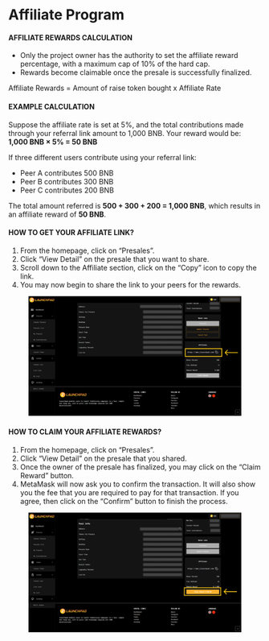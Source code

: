 # Affiliate Program

#### AFFILIATE REWARDS CALCULATION

* Only the project owner has the authority to set the affiliate reward percentage, with a maximum cap of 10% of the hard cap.
* Rewards become claimable once the presale is successfully finalized.

Affiliate Rewards = Amount of raise token bought x Affiliate Rate

#### EXAMPLE CALCULATION

Suppose the affiliate rate is set at 5%, and the total contributions made through your referral link amount to 1,000 BNB. Your reward would be: **1,000 BNB × 5% = 50 BNB**

If three different users contribute using your referral link:

* Peer A contributes 500 BNB
* Peer B contributes 300 BNB
* Peer C contributes 200 BNB

The total amount referred is **500 + 300 + 200 = 1,000 BNB**, which results in an affiliate reward of **50 BNB**.

#### HOW TO GET YOUR AFFILIATE LINK?

1. From the homepage, click on “Presales”.
2. Click “View Detail” on the presale that you want to share.
3. Scroll down to the Affiliate section, click on the “Copy” icon to copy the link.
4. You may now begin to share the link to your peers for the rewards.

<figure><img src="../../../.gitbook/assets/Affiliate-Copy.jpg" alt=""><figcaption></figcaption></figure>

#### HOW TO CLAIM YOUR AFFILIATE REWARDS?

1. From the homepage, click on “Presales”.
2. Click “View Detail” on the presale that you shared.
3. Once the owner of the presale has finalized, you may click on the “Claim Reward” button.
4. MetaMask will now ask you to confirm the transaction. It will also show you the fee that you are required to pay for that transaction. If you agree, then click on the “Confirm” button to finish the process.

<figure><img src="../../../.gitbook/assets/Affiliate-Claim.jpg" alt=""><figcaption></figcaption></figure>
